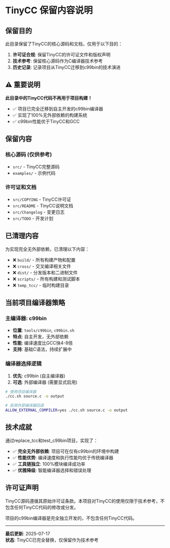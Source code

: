 # TinyCC 保留内容说明

## 保留目的

此目录保留了TinyCC的核心源码和文档，仅用于以下目的：

1. **许可证合规**: 保留TinyCC的许可证文件和版权声明
2. **技术参考**: 保留核心源码作为C编译器技术参考
3. **历史记录**: 记录项目从TinyCC迁移到c99bin的技术演进

## ⚠️ 重要说明

**此目录中的TinyCC代码不再用于项目构建！**

- ✅ 项目已完全迁移到自主开发的c99bin编译器
- ✅ 实现了100%无外部依赖的构建系统
- ✅ c99bin性能优于TinyCC和GCC

## 保留内容

### 核心源码 (仅供参考)
- `src/` - TinyCC完整源码
- `examples/` - 示例代码

### 许可证和文档
- `src/COPYING` - TinyCC许可证
- `src/README` - TinyCC说明文档
- `src/Changelog` - 变更日志
- `src/TODO` - 开发计划

## 已清理内容

为实现完全无外部依赖，已清理以下内容：

- ❌ `build/` - 所有构建产物和配置
- ❌ `cross/` - 交叉编译相关文件
- ❌ `dist/` - 分发版本和二进制文件
- ❌ `scripts/` - 所有构建和测试脚本
- ❌ `temp_tcc/` - 临时构建目录

## 当前项目编译器策略

### 主编译器: c99bin
- **位置**: `tools/c99bin`, `c99bin.sh`
- **特点**: 自主开发，无外部依赖
- **性能**: 编译速度比GCC快4-8倍
- **支持**: 基础C语法，持续扩展中

### 编译器选择逻辑
1. **优先**: c99bin (自主编译器)
2. **可选**: 外部编译器 (需要显式启用)

```bash
# 使用项目编译器
./cc.sh source.c -o output

# 启用外部编译器回退
ALLOW_EXTERNAL_COMPILER=yes ./cc.sh source.c -o output
```

## 技术成就

通过replace_tcc和test_c99bin项目，实现了：

- ✅ **完全无外部依赖**: 项目可在仅有c99bin的环境中构建
- ✅ **性能优势**: 编译速度和执行性能均优于传统编译器
- ✅ **工具链独立**: 100%模块编译成功率
- ✅ **优雅降级**: 智能编译器选择和错误处理

## 许可证声明

TinyCC源码遵循其原始许可证条款。本项目对TinyCC的使用仅限于技术参考，不包含任何TinyCC代码的修改或分发。

项目的c99bin编译器是完全独立开发的，不包含任何TinyCC代码。

---

**最后更新**: 2025-07-17  
**状态**: TinyCC已完全替换，仅保留作为技术参考
